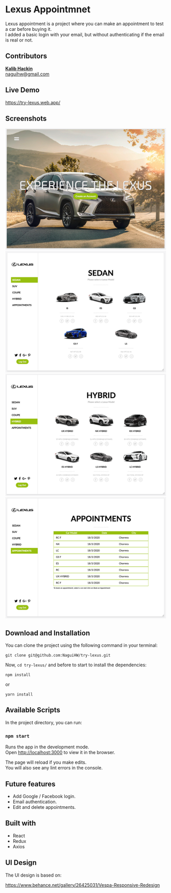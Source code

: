 # Lexus Appointmnet

Lexus appointment is a project where you can make an appointment to test a car before buying it.<br>
I added a basic login with your email, but without authenticating if the email is real or not.

## Contributors

**[Kalib Hackin](https://github.com/NaguiHW)**<br>
naguihw@gmail.com

## Live Demo
https://try-lexus.web.app/

## Screenshots

![Home](screenshots/Home.png?raw=true "Home")
![Sedans](screenshots/Sedans.png?raw=true "Sedans")
![Hybrids](screenshots/Hybrids.png?raw=true "Hybrids")
![Appointments](screenshots/Appointments.png?raw=true "Appointments")

## Download and Installation

You can clone the project using the following command in your terminal:
```
git clone git@github.com:NaguiHW/try-lexus.git
```
Now, `cd try-lexus/` and before to start to install the dependencies:
```
npm install
```
or
```
yarn install
```

## Available Scripts

In the project directory, you can run:

### `npm start`

Runs the app in the development mode.<br />
Open [http://localhost:3000](http://localhost:3000) to view it in the browser.

The page will reload if you make edits.<br />
You will also see any lint errors in the console.

## Future features
- Add Google / Facebook login.
- Email authentication.
- Edit and delete appointments.

## Built with
- React
- Redux
- Axios

## UI Design
The UI design is based on:

https://www.behance.net/gallery/26425031/Vespa-Responsive-Redesign
